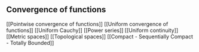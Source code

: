 ## Convergence of functions
[[Pointwise convergence of functions]]
[[Uniform convergence of functions]]
[[Uniform Cauchy]]
[[Power series]]
[[Uniform continuity]]
[[Metric spaces]]
[[Topological spaces]]
[[Compact - Sequentially Compact - Totally Bounded]]
